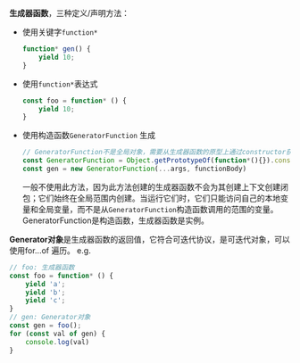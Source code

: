 **生成器函数**，三种定义/声明方法：
- 使用关键字`function*`
  ```js
  function* gen() {
	  yield 10;
  }
  ```
- 使用`function*`表达式
  ```js
  const foo = function* () {
	  yield 10;
  }
  ```
- 使用构造函数`GeneratorFunction` 生成
  ```js
  // GeneratorFunction不是全局对象，需要从生成器函数的原型上通过constructor获取
  const GeneratorFunction = Object.getPrototypeOf(function*(){}).constructor;
  const gen = new GeneratorFunction(...args, functionBody)
  ```
  一般不使用此方法，因为此方法创建的生成器函数不会为其创建上下文创建闭包；它们始终在全局范围内创建。当运行它们时，它们只能访问自己的本地变量和全局变量，而不是从`GeneratorFunction`构造函数调用的范围的变量。
  GeneratorFunction是构造函数，生成器函数是实例。
  
**Generator对象**是生成器函数的返回值，它符合可迭代协议，是可迭代对象，可以使用for...of 遍历。
e.g.
```js
// foo: 生成器函数
const foo = function* () {
	yield 'a';
	yield 'b';
	yield 'c';
}
// gen: Generator对象
const gen = foo();
for (const val of gen) {
	console.log(val)
}
```
